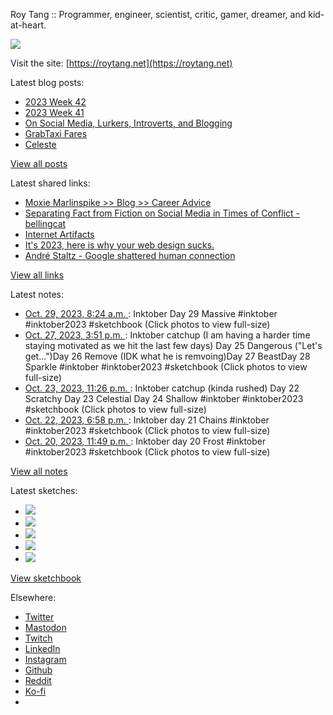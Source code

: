 Roy Tang :: Programmer, engineer, scientist, critic, gamer, dreamer, and kid-at-heart.

![](https://roytang.net/static/img/profile.jpg)

Visit the site: [https://roytang.net](https://roytang.net)

Latest blog posts:

- [2023 Week 42](https://roytang.net/2023/10/2023-week-42/)
- [2023 Week 41](https://roytang.net/2023/10/2023-week-41/)
- [On Social Media, Lurkers, Introverts, and Blogging](https://roytang.net/2023/10/social-media-lurkers-introverts-blogging/)
- [GrabTaxi Fares](https://roytang.net/2023/10/grabtaxi/)
- [Celeste](https://roytang.net/2023/10/celeste/)

[View all posts](https://roytang.net/blog)

Latest shared links:

- [Moxie Marlinspike &gt;&gt; Blog &gt;&gt; Career Advice](https://roytang.net/2023/10/437f642305850099cb4c2fad4e239947/)
- [Separating Fact from Fiction on Social Media in Times of Conflict - bellingcat](https://roytang.net/2023/10/3ecc8680516b1abb938f340a4cb36cd3/)
- [Internet Artifacts](https://roytang.net/2023/10/e087b824d8e9251430366a8aa51f219d/)
- [It&#x27;s 2023, here is why your web design sucks.](https://roytang.net/2023/10/f4a9d3b0b574371256585c13658da98e/)
- [André Staltz - Google shattered human connection](https://roytang.net/2023/10/2aa653713379a95b3c018f080c0e51eb/)

[View all links](https://roytang.net/links)

Latest notes:

- [Oct. 29, 2023, 8:24 a.m. ](https://roytang.net/2023/10/111315457534348052/): Inktober Day 29 Massive #inktober #inktober2023 #sketchbook (Click photos to view full-size)
- [Oct. 27, 2023, 3:51 p.m. ](https://roytang.net/2023/10/111305889191849140/): Inktober catchup (I am having a harder time staying motivated as we hit the last few days) Day 25 Dangerous (&quot;Let&#x27;s get...&quot;)Day 26 Remove (IDK what he is remvoing)Day 27 BeastDay 28 Sparkle #inktober #inktober2023 #sketchbook (Click photos to view full-size)
- [Oct. 23, 2023, 11:26 p.m. ](https://roytang.net/2023/10/111285030475803371/): Inktober catchup (kinda rushed) Day 22 Scratchy Day 23 Celestial Day 24 Shallow #inktober #inktober2023 #sketchbook (Click photos to view full-size)
- [Oct. 22, 2023, 6:58 p.m. ](https://roytang.net/2023/10/111278314224600873/): Inktober day 21 Chains #inktober #inktober2023 #sketchbook (Click photos to view full-size)
- [Oct. 20, 2023, 11:49 p.m. ](https://roytang.net/2023/10/111268132125301305/): Inktober day 20 Frost #inktober #inktober2023 #sketchbook (Click photos to view full-size)

[View all notes](https://roytang.net/notes)

Latest sketches:


- ![](https://roytang.net/media/cache/3c/7d/3c7d410c1cd355b7897272dd51e3b61a.jpg)
- ![](https://roytang.net/media/cache/1b/ff/1bff7a7ea5cfe2f7bb3400ab078a005a.jpg)
- ![](https://roytang.net/media/cache/f9/55/f955a4322c59ff84b72ebf57950a26b2.jpg)
- ![](https://roytang.net/media/cache/f5/68/f568651154776f143f80f74efc4e29a3.jpg)
- ![](https://roytang.net/media/cache/d7/6a/d76a53b117d5cf49556b0e233af13c95.jpg)

[View sketchbook](https://roytang.net/albums/sketchbook)


Elsewhere:

- [Twitter](https://twitter.com/roytang)
- [Mastodon](https://indieweb.social/@roytang)
- [Twitch](https://twitch.tv/twitchyroy)
- [LinkedIn](https://www.linkedin.com/in/roytang)
- [Instagram](https://instagram.com/roytang0400)
- [Github](https://github.com/roytang)
- [Reddit](https://reddit.com/u/hungryroy)
- [Ko-fi](https://ko-fi.com/roytang)
- [](mailto:hello@roytang.net)